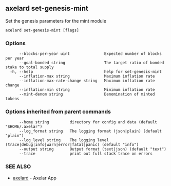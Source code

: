 ## axelard set-genesis-mint

Set the genesis parameters for the mint module

```
axelard set-genesis-mint [flags]
```

### Options

```
      --blocks-per-year uint               Expected number of blocks per year
      --goal-bonded string                 The target ratio of bonded stake to total supply
  -h, --help                               help for set-genesis-mint
      --inflation-max string               Maximum inflation rate
      --inflation-max-rate-change string   Maximum inflation rate change
      --inflation-min string               Minimum inflation rate
      --mint-denom string                  Denomination of minted tokens
```

### Options inherited from parent commands

```
      --home string         directory for config and data (default "$HOME/.axelar")
      --log_format string   The logging format (json|plain) (default "plain")
      --log_level string    The logging level (trace|debug|info|warn|error|fatal|panic) (default "info")
      --output string       Output format (text|json) (default "text")
      --trace               print out full stack trace on errors
```

### SEE ALSO

- [axelard](/cli-docs/v0_29_1/axelard) - Axelar App
